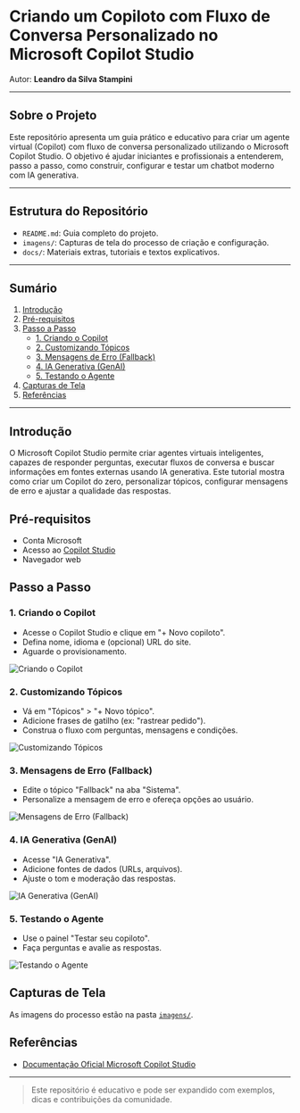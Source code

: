 # Criando um Copiloto com Fluxo de Conversa Personalizado no Microsoft Copilot Studio

Autor: **Leandro da Silva Stampini**

---

## Sobre o Projeto

Este repositório apresenta um guia prático e educativo para criar um agente virtual (Copilot) com fluxo de conversa personalizado utilizando o Microsoft Copilot Studio. O objetivo é ajudar iniciantes e profissionais a entenderem, passo a passo, como construir, configurar e testar um chatbot moderno com IA generativa.

---

## Estrutura do Repositório

- `README.md`: Guia completo do projeto.
- `imagens/`: Capturas de tela do processo de criação e configuração.
- `docs/`: Materiais extras, tutoriais e textos explicativos.

---

## Sumário

1. [Introdução](#introducao)
2. [Pré-requisitos](#pre-requisitos)
3. [Passo a Passo](#passo-a-passo)
    - [1. Criando o Copilot](#1-criando-o-copilot)
    - [2. Customizando Tópicos](#2-customizando-topicos)
    - [3. Mensagens de Erro (Fallback)](#3-mensagens-de-erro-fallback)
    - [4. IA Generativa (GenAI)](#4-ia-generativa-genai)
    - [5. Testando o Agente](#5-testando-o-agente)
4. [Capturas de Tela](#capturas-de-tela)
5. [Referências](#referencias)

---

## Introdução

O Microsoft Copilot Studio permite criar agentes virtuais inteligentes, capazes de responder perguntas, executar fluxos de conversa e buscar informações em fontes externas usando IA generativa. Este tutorial mostra como criar um Copilot do zero, personalizar tópicos, configurar mensagens de erro e ajustar a qualidade das respostas.

## Pré-requisitos

- Conta Microsoft
- Acesso ao [Copilot Studio](https://copilotstudio.microsoft.com)
- Navegador web

## Passo a Passo

### 1. Criando o Copilot

- Acesse o Copilot Studio e clique em "+ Novo copiloto".
- Defina nome, idioma e (opcional) URL do site.
- Aguarde o provisionamento.

![Criando o Copilot](imagens/entities-1.png)

### 2. Customizando Tópicos

- Vá em "Tópicos" > "+ Novo tópico".
- Adicione frases de gatilho (ex: "rastrear pedido").
- Construa o fluxo com perguntas, mensagens e condições.

![Customizando Tópicos](imagens/entities-6.png)

### 3. Mensagens de Erro (Fallback)

- Edite o tópico "Fallback" na aba "Sistema".
- Personalize a mensagem de erro e ofereça opções ao usuário.

![Mensagens de Erro (Fallback)](imagens/entities-8.png)

### 4. IA Generativa (GenAI)

- Acesse "IA Generativa".
- Adicione fontes de dados (URLs, arquivos).
- Ajuste o tom e moderação das respostas.

![IA Generativa (GenAI)](imagens/entities-10.png)

### 5. Testando o Agente

- Use o painel "Testar seu copiloto".
- Faça perguntas e avalie as respostas.

![Testando o Agente](imagens/entities-12.png)

## Capturas de Tela

As imagens do processo estão na pasta [`imagens/`](imagens/).

## Referências

- [Documentação Oficial Microsoft Copilot Studio](https://learn.microsoft.com/pt-br/microsoft-copilot-studio/fundamentals-what-is-copilot-studio)

---

> Este repositório é educativo e pode ser expandido com exemplos, dicas e contribuições da comunidade.
